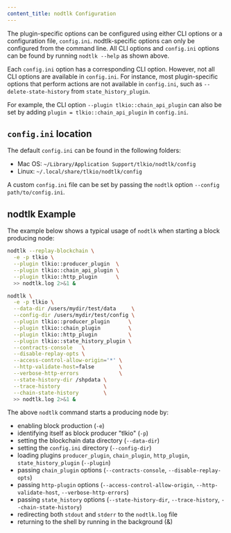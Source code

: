 ```yaml
---
content_title: nodtlk Configuration
---
```


The plugin-specific options can be configured using either CLI options or a configuration file, `config.ini`. nodtlk-specific options can only be configured from the command line. All CLI options and `config.ini` options can be found by running `nodtlk --help` as shown above.

Each `config.ini` option has a corresponding CLI option. However, not all CLI options are available in `config.ini`. For instance, most plugin-specific options that perform actions are not available in `config.ini`, such as `--delete-state-history` from `state_history_plugin`.

For example, the CLI option `--plugin tlkio::chain_api_plugin` can also be set by adding `plugin = tlkio::chain_api_plugin` in `config.ini`.

## `config.ini` location

The default `config.ini` can be found in the following folders:
- Mac OS: `~/Library/Application Support/tlkio/nodtlk/config`
- Linux: `~/.local/share/tlkio/nodtlk/config`

A custom `config.ini` file can be set by passing the `nodtlk` option `--config path/to/config.ini`.

## nodtlk Example

The example below shows a typical usage of `nodtlk` when starting a block producing node:

```sh
nodtlk --replay-blockchain \
  -e -p tlkio \
  --plugin tlkio::producer_plugin  \
  --plugin tlkio::chain_api_plugin \
  --plugin tlkio::http_plugin      \
  >> nodtlk.log 2>&1 &
```

```sh
nodtlk \
  -e -p tlkio \
  --data-dir /users/mydir/test/data     \
  --config-dir /users/mydir/test/config \
  --plugin tlkio::producer_plugin      \
  --plugin tlkio::chain_plugin         \
  --plugin tlkio::http_plugin          \
  --plugin tlkio::state_history_plugin \
  --contracts-console   \
  --disable-replay-opts \
  --access-control-allow-origin='*' \
  --http-validate-host=false        \
  --verbose-http-errors             \
  --state-history-dir /shpdata \
  --trace-history              \
  --chain-state-history        \
  >> nodtlk.log 2>&1 &
```

The above `nodtlk` command starts a producing node by:

* enabling block production (`-e`)
* identifying itself as block producer "tlkio" (`-p`)
* setting the blockchain data directory (`--data-dir`)
* setting the `config.ini` directory (`--config-dir`)
* loading plugins `producer_plugin`, `chain_plugin`, `http_plugin`, `state_history_plugin` (`--plugin`)
* passing `chain_plugin` options (`--contracts-console`, `--disable-replay-opts`)
* passing `http-plugin` options (`--access-control-allow-origin`, `--http-validate-host`, `--verbose-http-errors`)
* passing `state_history` options (`--state-history-dir`, `--trace-history`, `--chain-state-history`)
* redirecting both `stdout` and `stderr` to the `nodtlk.log` file
* returning to the shell by running in the background (&)

